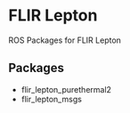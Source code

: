 # FLIR Lepton

ROS Packages for FLIR Lepton

## Packages

- flir_lepton_purethermal2
- flir_lepton_msgs

